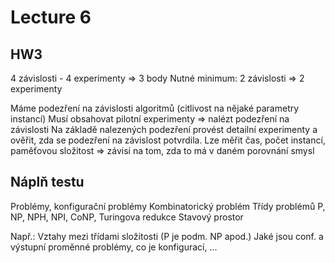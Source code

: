 # Lecture 6

## HW3

4 závislosti - 4 experimenty => 3 body
Nutné minimum: 2 závislosti => 2 experimenty

Máme podezření na závislosti algoritmů (citlivost na nějaké parametry instancí)
Musí obsahovat pilotní experimenty => nalézt podezření na závislosti
Na základě nalezených podezření provést detailní experimenty a ověřit, zda se podezření na závislost potvrdila.
Lze měřit čas, počet instancí, paměťovou složitost => závisí na tom, zda to má v daném porovnání smysl

## Náplň testu

Problémy, konfigurační problémy
Kombinatorický problém
Třídy problémů P, NP, NPH, NPI, CoNP, Turingova redukce
Stavový prostor

Např.:
	Vztahy mezi třídami složitosti (P je podm. NP apod.)
	Jaké jsou conf. a výstupní proměnné problémy, co je konfigurací, ...